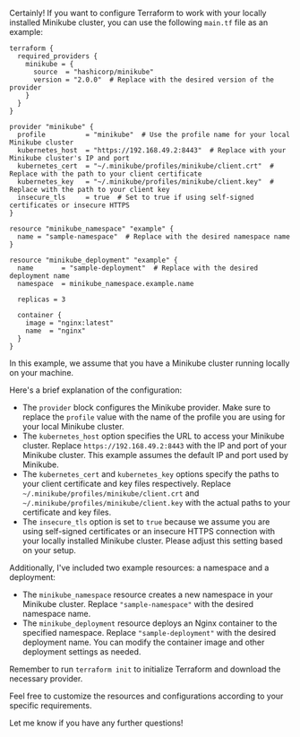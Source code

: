 Certainly! If you want to configure Terraform to work with your locally installed Minikube cluster, you can use the following `main.tf` file as an example:

```hcl
terraform {
  required_providers {
    minikube = {
      source  = "hashicorp/minikube"
      version = "2.0.0"  # Replace with the desired version of the provider
    }
  }
}

provider "minikube" {
  profile          = "minikube"  # Use the profile name for your local Minikube cluster
  kubernetes_host  = "https://192.168.49.2:8443"  # Replace with your Minikube cluster's IP and port
  kubernetes_cert  = "~/.minikube/profiles/minikube/client.crt"  # Replace with the path to your client certificate
  kubernetes_key   = "~/.minikube/profiles/minikube/client.key"  # Replace with the path to your client key
  insecure_tls     = true  # Set to true if using self-signed certificates or insecure HTTPS
}

resource "minikube_namespace" "example" {
  name = "sample-namespace"  # Replace with the desired namespace name
}

resource "minikube_deployment" "example" {
  name       = "sample-deployment"  # Replace with the desired deployment name
  namespace  = minikube_namespace.example.name

  replicas = 3

  container {
    image = "nginx:latest"
    name  = "nginx"
  }
}
```

In this example, we assume that you have a Minikube cluster running locally on your machine.

Here's a brief explanation of the configuration:

- The `provider` block configures the Minikube provider. Make sure to replace the `profile` value with the name of the profile you are using for your local Minikube cluster.
- The `kubernetes_host` option specifies the URL to access your Minikube cluster. Replace `https://192.168.49.2:8443` with the IP and port of your Minikube cluster. This example assumes the default IP and port used by Minikube.
- The `kubernetes_cert` and `kubernetes_key` options specify the paths to your client certificate and key files respectively. Replace `~/.minikube/profiles/minikube/client.crt` and `~/.minikube/profiles/minikube/client.key` with the actual paths to your certificate and key files.
- The `insecure_tls` option is set to `true` because we assume you are using self-signed certificates or an insecure HTTPS connection with your locally installed Minikube cluster. Please adjust this setting based on your setup.

Additionally, I've included two example resources: a namespace and a deployment:

- The `minikube_namespace` resource creates a new namespace in your Minikube cluster. Replace `"sample-namespace"` with the desired namespace name.
- The `minikube_deployment` resource deploys an Nginx container to the specified namespace. Replace `"sample-deployment"` with the desired deployment name. You can modify the container image and other deployment settings as needed.

Remember to run `terraform init` to initialize Terraform and download the necessary provider.

Feel free to customize the resources and configurations according to your specific requirements.

Let me know if you have any further questions!
